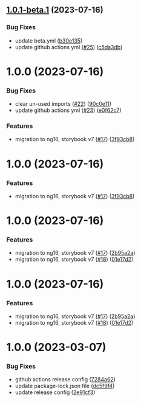 ## [1.0.1-beta.1](https://github.com/dylannnn/ngx-multi-keywords-highlighter/compare/1.0.0...1.0.1-beta.1) (2023-07-16)

### Bug Fixes

* update beta.yml ([b30e135](https://github.com/dylannnn/ngx-multi-keywords-highlighter/commit/b30e135992b786efcc3d08b75c60f103976e144d))
* update github actions yml ([#25](https://github.com/dylannnn/ngx-multi-keywords-highlighter/issues/25)) ([c5da3db](https://github.com/dylannnn/ngx-multi-keywords-highlighter/commit/c5da3db09b2d4346b40b6c7abc4088b713ec92d7))

# 1.0.0 (2023-07-16)

### Bug Fixes

* clear un-used imports ([#22](https://github.com/dylannnn/ngx-multi-keywords-highlighter/issues/22)) ([90c0e11](https://github.com/dylannnn/ngx-multi-keywords-highlighter/commit/90c0e11b88e34e9f133cdb911f2a41684dcafa51))
* update github actions yml ([#23](https://github.com/dylannnn/ngx-multi-keywords-highlighter/issues/23)) ([e0f62c7](https://github.com/dylannnn/ngx-multi-keywords-highlighter/commit/e0f62c71aa03af930125d300dac9eafde0086d1c))

### Features

* migration to ng16, storybook v7 ([#17](https://github.com/dylannnn/ngx-multi-keywords-highlighter/issues/17)) ([3f93cb8](https://github.com/dylannnn/ngx-multi-keywords-highlighter/commit/3f93cb81e20f8fbd9c86018bac261c73026a9efa))

# 1.0.0 (2023-07-16)

### Features

* migration to ng16, storybook v7 ([#17](https://github.com/dylannnn/ngx-multi-keywords-highlighter/issues/17)) ([3f93cb8](https://github.com/dylannnn/ngx-multi-keywords-highlighter/commit/3f93cb81e20f8fbd9c86018bac261c73026a9efa))

# 1.0.0 (2023-07-16)

### Features

* migration to ng16, storybook v7 ([#17](https://github.com/dylannnn/ngx-multi-keywords-highlighter/issues/17)) ([2b95a2a](https://github.com/dylannnn/ngx-multi-keywords-highlighter/commit/2b95a2a10464c82ed82c119ca518dc652d99cc4e))
* migration to ng16, storybook v7 ([#18](https://github.com/dylannnn/ngx-multi-keywords-highlighter/issues/18)) ([01e17d2](https://github.com/dylannnn/ngx-multi-keywords-highlighter/commit/01e17d25a8b0c66135f292dc3bc319fa525a16ab))

# 1.0.0 (2023-07-16)

### Features

* migration to ng16, storybook v7 ([#17](https://github.com/dylannnn/ngx-multi-keywords-highlighter/issues/17)) ([2b95a2a](https://github.com/dylannnn/ngx-multi-keywords-highlighter/commit/2b95a2a10464c82ed82c119ca518dc652d99cc4e))
* migration to ng16, storybook v7 ([#18](https://github.com/dylannnn/ngx-multi-keywords-highlighter/issues/18)) ([01e17d2](https://github.com/dylannnn/ngx-multi-keywords-highlighter/commit/01e17d25a8b0c66135f292dc3bc319fa525a16ab))

# 1.0.0 (2023-03-07)

### Bug Fixes

* github actions release config ([7284a62](https://github.com/dylannnn/ngx-multi-keywords-highlighter/commit/7284a629231ab67e786822e5e5089021cc7c8a9b))
* update package-lock.json file ([dc5f9f4](https://github.com/dylannnn/ngx-multi-keywords-highlighter/commit/dc5f9f4f5f31b0c24bf0b3cd6a8f01f383c41e38))
* update release config ([2e91cf3](https://github.com/dylannnn/ngx-multi-keywords-highlighter/commit/2e91cf3ed37d357c724a0dc46951424c592782e1))
